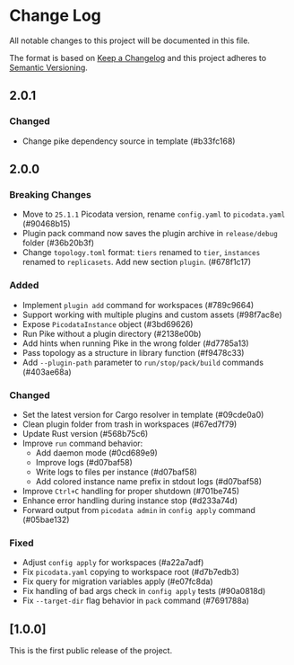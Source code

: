 # Change Log

All notable changes to this project will be documented in this file.

The format is based on [Keep a Changelog](http://keepachangelog.com/) and this project adheres to [Semantic Versioning](http://semver.org/).

## 2.0.1

### Changed

- Change pike dependency source in template (#b33fc168)

## 2.0.0

### Breaking Changes

- Move to `25.1.1` Picodata version, rename `config.yaml` to `picodata.yaml` (#90468b15)
- Plugin pack command now saves the plugin archive in `release/debug` folder (#36b20b3f)
- Change `topology.toml` format: `tiers` renamed to `tier`, `instances` renamed to `replicasets`. Add new section `plugin`. (#678f1c17)

### Added

- Implement `plugin add` command for workspaces (#789c9664)
- Support working with multiple plugins and custom assets (#98f7ac8e)
- Expose `PicodataInstance` object (#3bd69626)
- Run Pike without a plugin directory (#2138e00b)
- Add hints when running Pike in the wrong folder (#d7785a13)
- Pass topology as a structure in library function (#f9478c33)
- Add `--plugin-path` parameter to `run/stop/pack/build` commands (#403ae68a)

### Changed

- Set the latest version for Cargo resolver in template (#09cde0a0)
- Clean plugin folder from trash in workspaces (#67ed7f79)
- Update Rust version (#568b75c6)
- Improve `run` command behavior:
  - Add daemon mode (#0cd689e9)
  - Improve logs (#d07baf58)
  - Write logs to files per instance (#d07baf58)
  - Add colored instance name prefix in stdout logs (#d07baf58)
- Improve `Ctrl+C` handling for proper shutdown (#701be745)
- Enhance error handling during instance stop (#d233a74d)
- Forward output from `picodata admin` in `config apply` command (#05bae132)

### Fixed

- Adjust `config apply` for workspaces (#a22a7adf)
- Fix `picodata.yaml` copying to workspace root (#d7b7edb3)
- Fix query for migration variables apply (#e07fc8da)
- Fix handling of bad args check in `config apply` tests (#90a0818d)
- Fix `--target-dir` flag behavior in `pack` command (#7691788a)

## [1.0.0]

This is the first public release of the project.
